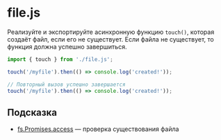 # file.js
Реализуйте и экспортируйте асинхронную функцию `touch()`, которая создаёт файл, если его не существует. Если файла не существует, то функция должна успешно завершиться.

```js
import { touch } from './file.js';

touch('/myfile').then(() => console.log('created!'));

// Повторный вызов успешно завершается
touch('/myfile').then(() => console.log('created!'));
```

## Подсказка
* [fs.Promises.access](https://nodejs.org/api/fs.html#fspromisesaccesspath-mode) — проверка существования файла